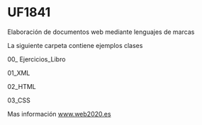 # UF1841
Elaboración de documentos web mediante lenguajes de marcas

La siguiente carpeta contiene ejemplos clases

00_ Ejercicios_Libro

01_XML

02_HTML

03_CSS


 Mas información  www.web2020.es 
 
